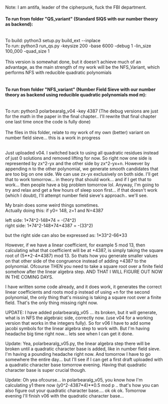 Note: I am antifa, leader of the cipherpunk, fuck the FBI department. 

#### To run from folder "QS_variant" (Standard SIQS with our number theory as backend):</br></br>
To build: python3 setup.py build_ext --inplace</br>
To run: python3 run_qs.py -keysize 200 -base 6000 -debug 1 -lin_size 100_000 -quad_size 1</br></br>
This version is somewhat done, but it doesn't achieve much of an advantage, as the main strength of my work will be the NFS_Variant, which performs NFS with reducible quadratic polynomials<br><br>
#### To run from folder "NFS_variant" (Number Field Sieve with our number theory as backend using reducible quadratic polynomials mod m):</br></br>
To run: python3 polarbearalg_v04 -key 4387 (The debug versions are just for the math in the paper in the final chapter.. I'll rewrite that final chapter one last time once the code is fully done)</br></br>
The files in this folder, relate to my work of my own (better) variant on number field sieve... this is a work in progress</br></br>

Just uploaded v04. I switched back to using all quadratic residues instead of just 0 solutions and removed lifting for now.
So right now one side is represented by zx^2-yx and the other side by zx^2-yx+n. However by appending n to the other polynomial, we generate smooth candidates that are too big on one side. We can use zx-yx exclusively on both side. I'll get that to work tomorrow... in theory that should work... and if I get that to work... then people have a big problem tomorrow lol. Anyway, I'm going to try and relax and get a few hours of sleep soon first... if that doesn't work (which I doubt), I'll attempt number field sieve's approach.. we'll see.

My brain does some weird things sometimes.</br> Actually doing this:
if y0= 148, z=1 and N=4387</br>

left side: 1\*74^2-148\*74 = -(74^2)</br>
right side: 1\*74^2-148\*74+4387 = -(33^2)</br>

but the right side can also be expressed as: 1\*33^2-66\*33</br>

However, if we have a linear coefficient, for example 5 mod 13, then calculating what that coefficient will be at +4387, is simply taking the square root of (5**2-4*4387) mod 13.
So thats how you generate smaller values on that other side of the congruence instead of adding +4387 to the polynomial.
Ofcourse THEN you need to take a square root over a finite field somehow after the linear algebra step. AND THAT I WILL FIGURE OUT NOW IN THE COMING DAYS.

I have written some code already, and it does work, it generates the correct linear coefficients and roots mod p instead of using +n for the second polynomial, the only thing that's missing is taking a square root over a finite field. That's the only thing missing right now.

UPDATE: I have added polarbearalg_v05 ... its broken, but it will generate, what is in NFS the algebraic side, correctly now. (use v04 for a working version that works in the integers fully). So for v06 I have to add some jacobi symbols for the linear algebra step to work with. But I'm having headache big time right now... lets see when I can get it done. 

Update: Yea, polarbearalg_v05.py, the linear algebra step there will be broken until a quadratic character base is added, like in number field sieve. I'm having a pounding headache right now. And tomorrow I have to go somewhere the entire day... but I'll see if I can get a first draft uploaded with a quadratic character base tomorrow evening. Having that quadratic character base is super crucial though.

Update: Oh yea ofcourse... in polarbearalg_v05, you know how I'm calculating y1 there now (y0^2-4387*4)**0.5 mod p  .. that's how you can also figure out your quadratic character base.... ok ok ok. Tomorrow evening I'll finish v06 with the quadratic character base... 
